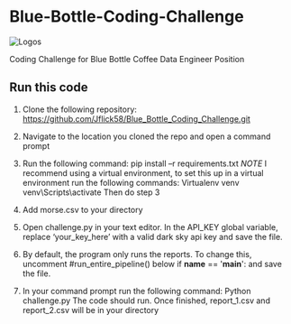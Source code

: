 # Blue-Bottle-Coding-Challenge

![Logos](https://www.google.com/url?sa=i&source=images&cd=&cad=rja&uact=8&ved=2ahUKEwjz9s-5nsbeAhWJyIMKHSwCCsIQjRx6BAgBEAU&url=https%3A%2F%2Fbluebottlecoffee.com%2F&psig=AOvVaw0Qx-M4W42nLgWO9FUFRL44&ust=1541816004606301)

Coding Challenge for Blue Bottle Coffee Data Engineer Position 


## Run this code

1. Clone the following repository: https://github.com/Jflick58/Blue_Bottle_Coding_Challenge.git

2. Navigate to the location you cloned the repo and open a command prompt

3. Run the following command: pip install –r requirements.txt
*NOTE* I recommend using a virtual environment, to set this up in a virtual environment run the following commands: 
Virtualenv venv
venv\Scripts\activate
Then do step 3

4. Add morse.csv to your directory 

5. Open challenge.py in your text editor. In the API_KEY global variable, replace ‘your_key_here’ with a valid dark sky api key and save the file.

6. By default, the program only runs the reports. To change this, uncomment #run_entire_pipeline() below if __name__ == '__main__': and save the file.

7. In your command prompt run the following command: Python challenge.py The code should run. Once finished, report_1.csv and report_2.csv will be in your directory
